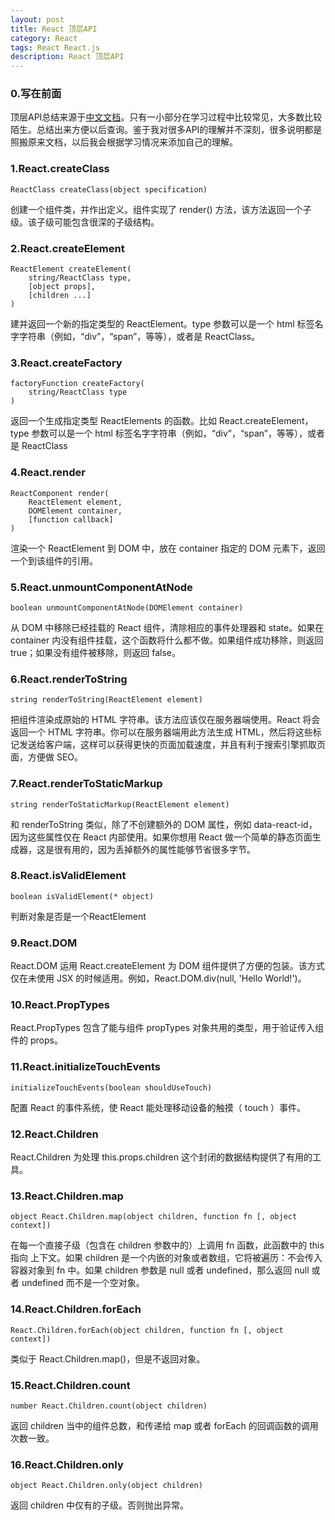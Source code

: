 ```yaml
---
layout: post
title: React 顶层API
category: React
tags: React React.js
description: React 顶层API
---
```

### 0.写在前面
顶层API总结来源于[中文文档](http://reactjs.cn/react/docs/top-level-api.html)。只有一小部分在学习过程中比较常见，大多数比较陌生。总结出来方便以后查询。鉴于我对很多API的理解并不深刻，很多说明都是照搬原来文档，以后我会根据学习情况来添加自己的理解。

### 1.React.createClass
	ReactClass createClass(object specification)
创建一个组件类，并作出定义。组件实现了 render() 方法，该方法返回一个子级。该子级可能包含很深的子级结构。

### 2.React.createElement
	ReactElement createElement(
		string/ReactClass type,
		[object props],
		[children ...]
	)
建并返回一个新的指定类型的 ReactElement。type 参数可以是一个 html 标签名字字符串（例如，“div”，“span”，等等），或者是 ReactClass。

### 3.React.createFactory
	factoryFunction createFactory(
		string/ReactClass type
	)
返回一个生成指定类型 ReactElements 的函数。比如 React.createElement，type 参数可以是一个 html 标签名字字符串（例如，“div”，“span”，等等），或者是 ReactClass

### 4.React.render
	ReactComponent render(
		ReactElement element,
		DOMElement container,
		[function callback]
	)
渲染一个 ReactElement 到 DOM 中，放在 container 指定的 DOM 元素下，返回一个到该组件的引用。

### 5.React.unmountComponentAtNode
	boolean unmountComponentAtNode(DOMElement container)
从 DOM 中移除已经挂载的 React 组件，清除相应的事件处理器和 state。如果在 container 内没有组件挂载，这个函数将什么都不做。如果组件成功移除，则返回 true；如果没有组件被移除，则返回 false。

### 6.React.renderToString
	string renderToString(ReactElement element)
把组件渲染成原始的 HTML 字符串。该方法应该仅在服务器端使用。React 将会返回一个 HTML 字符串。你可以在服务器端用此方法生成 HTML，然后将这些标记发送给客户端，这样可以获得更快的页面加载速度，并且有利于搜索引擎抓取页面，方便做 SEO。

### 7.React.renderToStaticMarkup
	string renderToStaticMarkup(ReactElement element)
和 renderToString 类似，除了不创建额外的 DOM 属性，例如 data-react-id，因为这些属性仅在 React 内部使用。如果你想用 React 做一个简单的静态页面生成器，这是很有用的，因为丢掉额外的属性能够节省很多字节。

### 8.React.isValidElement
	boolean isValidElement(* object)
判断对象是否是一个ReactElement

### 9.React.DOM
React.DOM 运用 React.createElement 为 DOM 组件提供了方便的包装。该方式仅在未使用 JSX 的时候适用。例如，React.DOM.div(null, 'Hello World!')。

### 10.React.PropTypes
React.PropTypes 包含了能与组件 propTypes 对象共用的类型，用于验证传入组件的 props。

### 11.React.initializeTouchEvents
	initializeTouchEvents(boolean shouldUseTouch)
配置 React 的事件系统，使 React 能处理移动设备的触摸（ touch ）事件。

### 12.React.Children
React.Children 为处理 this.props.children 这个封闭的数据结构提供了有用的工具。

### 13.React.Children.map
	object React.Children.map(object children, function fn [, object context])
在每一个直接子级（包含在 children 参数中的）上调用 fn 函数，此函数中的 this 指向 上下文。如果 children 是一个内嵌的对象或者数组，它将被遍历：不会传入容器对象到 fn 中。如果 children 参数是 null 或者 undefined，那么返回 null 或者 undefined 而不是一个空对象。

### 14.React.Children.forEach
	React.Children.forEach(object children, function fn [, object context])
类似于 React.Children.map()，但是不返回对象。

### 15.React.Children.count
	number React.Children.count(object children)
返回 children 当中的组件总数，和传递给 map 或者 forEach 的回调函数的调用次数一致。

### 16.React.Children.only
	object React.Children.only(object children)
返回 children 中仅有的子级。否则抛出异常。